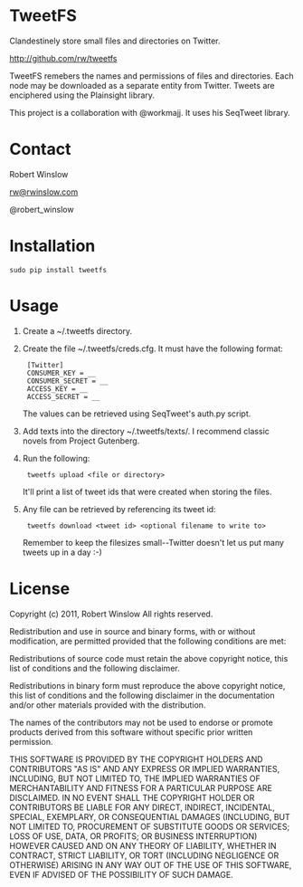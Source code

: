 TweetFS
=======

Clandestinely store small files and directories on Twitter.

http://github.com/rw/tweetfs

TweetFS remebers the names and permissions of files and directories. Each node
may be downloaded as a separate entity from Twitter. Tweets are enciphered
using the Plainsight library.

This project is a collaboration with @workmajj. It uses his SeqTweet library.

Contact
=======

Robert Winslow

rw@rwinslow.com

@robert_winslow


Installation
============

    sudo pip install tweetfs

Usage
=====

1. Create a ~/.tweetfs directory.
2. Create the file ~/.tweetfs/creds.cfg. It must have the following format:

        [Twitter]
        CONSUMER_KEY = __
        CONSUMER_SECRET = __
        ACCESS_KEY = __
        ACCESS_SECRET = __

   The values can be retrieved using SeqTweet's auth.py script.

3. Add texts into the directory ~/.tweetfs/texts/. I recommend classic novels from Project Gutenberg.
4. Run the following:

        tweetfs upload <file or directory>

   It'll print a list of tweet ids that were created when storing the files.

5. Any file can be retrieved by referencing its tweet id:

        tweetfs download <tweet id> <optional filename to write to>

   Remember to keep the filesizes small--Twitter doesn't let us put many tweets up in a day :-)

License
=======

Copyright (c) 2011, Robert Winslow
All rights reserved.

Redistribution and use in source and binary forms, with or without
modification, are permitted provided that the following conditions are met:

Redistributions of source code must retain the above copyright notice, this
list of conditions and the following disclaimer.

Redistributions in binary form must reproduce the above copyright notice, this
list of conditions and the following disclaimer in the documentation and/or
other materials provided with the distribution.

The names of the contributors may not be used to endorse or promote products
derived from this software without specific prior written permission.

THIS SOFTWARE IS PROVIDED BY THE COPYRIGHT HOLDERS AND CONTRIBUTORS "AS IS" AND
ANY EXPRESS OR IMPLIED WARRANTIES, INCLUDING, BUT NOT LIMITED TO, THE IMPLIED
WARRANTIES OF MERCHANTABILITY AND FITNESS FOR A PARTICULAR PURPOSE ARE
DISCLAIMED. IN NO EVENT SHALL THE COPYRIGHT HOLDER OR CONTRIBUTORS BE LIABLE
FOR ANY DIRECT, INDIRECT, INCIDENTAL, SPECIAL, EXEMPLARY, OR CONSEQUENTIAL
DAMAGES (INCLUDING, BUT NOT LIMITED TO, PROCUREMENT OF SUBSTITUTE GOODS OR
SERVICES; LOSS OF USE, DATA, OR PROFITS; OR BUSINESS INTERRUPTION) HOWEVER
CAUSED AND ON ANY THEORY OF LIABILITY, WHETHER IN CONTRACT, STRICT LIABILITY,
OR TORT (INCLUDING NEGLIGENCE OR OTHERWISE) ARISING IN ANY WAY OUT OF THE USE
OF THIS SOFTWARE, EVEN IF ADVISED OF THE POSSIBILITY OF SUCH DAMAGE.

